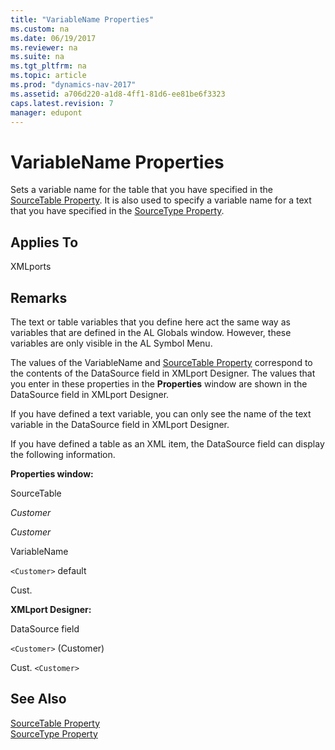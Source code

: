 ```yaml
---
title: "VariableName Properties"
ms.custom: na
ms.date: 06/19/2017
ms.reviewer: na
ms.suite: na
ms.tgt_pltfrm: na
ms.topic: article
ms.prod: "dynamics-nav-2017"
ms.assetid: a706d220-a1d8-4ff1-81d6-ee81be6f3323
caps.latest.revision: 7
manager: edupont
---
```

# VariableName Properties
Sets a variable name for the table that you have specified in the [SourceTable Property](devenv-sourcetable-property.md). It is also used to specify a variable name for a text that you have specified in the [SourceType Property](devenv-sourcetype-property.md).  
  
## Applies To  
 XMLports  
  
## Remarks  
 The text or table variables that you define here act the same way as variables that are defined in the AL Globals window. However, these variables are only visible in the AL Symbol Menu.  
  
 The values of the VariableName and [SourceTable Property](devenv-sourcetable-property.md) correspond to the contents of the DataSource field in XMLport Designer. The values that you enter in these properties in the **Properties** window are shown in the DataSource field in XMLport Designer.  
  
 If you have defined a text variable, you can only see the name of the text variable in the DataSource field in XMLport Designer.  
  
 If you have defined a table as an XML item, the DataSource field can display the following information.  
  
 **Properties window:**  
  
 SourceTable  
  
 *Customer*  
  
 *Customer*  
  
 VariableName  
  
 `<Customer>` default  
  
 Cust.  
  
 **XMLport Designer:**  
  
 DataSource field  
  
 `<Customer>` \(Customer\)  
  
 Cust. `<Customer>`  
  
## See Also  
 [SourceTable Property](devenv-sourcetable-property.md)   
 [SourceType Property](devenv-sourcetype-property.md)